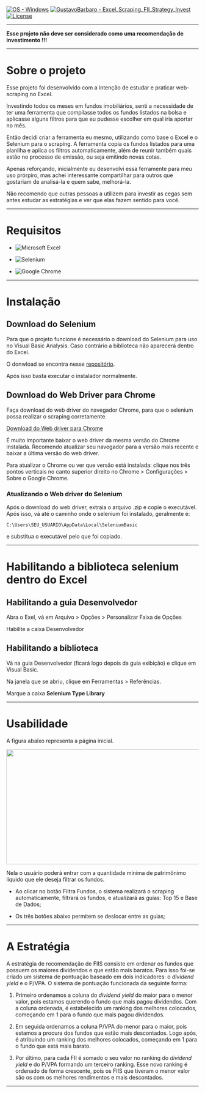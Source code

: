 [![OS - Windows](https://img.shields.io/badge/OS-Windows-blue?logo=windows&logoColor=white)](https://www.microsoft.com/ "Go to Microsoft homepage")  [![GustavoBarbaro - Excel_Scraping_FII_Strategy_Invest](https://img.shields.io/static/v1?label=GustavoBarbaro&message=Excel_Scraping_FII_Strategy_Invest&color=gree&logo=github)](https://github.com/GustavoBarbaro/Excel_Scraping_FII_Strategy_Invest "Go to GitHub repo") [![License](https://img.shields.io/badge/License-MIT-yellow)](#license)

---

**Esse projeto não deve ser considerado como uma recomendação de investimento !!!**



---

# Sobre o projeto

Esse projeto foi desenvolvido com a intenção de estudar e praticar web-scraping no Excel.

Investindo todos os meses em fundos imobiliários, senti a necessidade de ter uma ferramenta que compilasse todos os fundos listados na bolsa e aplicasse alguns filtros para que eu pudesse escolher em qual iria aportar no mês.

Então decidi criar a ferramenta eu mesmo, utilizando como base o Excel e o Selenium para o scraping. A ferramenta copia os fundos listados para uma planilha e aplica os filtros automaticamente, além de reunir também quais estão no processo de emissão, ou seja emitindo novas cotas.

Apenas reforçando, inicialmente eu desenvolvi essa ferramente para meu uso prórpiro, mas achei interessante compartilhar para outros que gostariam de analisá-la e quem sabe, melhorá-la.

Não recomendo que outras pessoas a utilizem para investir as cegas sem antes estudar as estratégias e ver que elas fazem sentido para você.



---


# Requisitos

* ![Microsoft Excel](https://img.shields.io/badge/Microsoft_Excel-217346?style=for-the-badge&logo=microsoft-excel&logoColor=white)

* ![Selenium](https://img.shields.io/badge/-selenium-%43B02A?style=for-the-badge&logo=selenium&logoColor=white)

* ![Google Chrome](https://img.shields.io/badge/Google%20Chrome-4285F4?style=for-the-badge&logo=GoogleChrome&logoColor=white)



---


# Instalação

## Download do Selenium

Para que o projeto funcione é necessário o download do Selenium para uso no Visual Basic Analysis. Caso contrário a biblioteca não aparecerá dentro do Excel.

O donwload se encontra nesse [repositório](https://github.com/florentbr/SeleniumBasic/releases/tag/v2.0.9.0).

Após isso basta executar o instalador normalmente.

## Download do Web Driver para Chrome

Faça download do web driver do navegador Chrome, para que o selenium possa realizar o scraping corretamente.

[Download do Web driver para Chrome](https://sites.google.com/chromium.org/driver/)

É muito importante baixar o web driver da mesma versão do Chrome instalada. Recomendo atualizar seu navegador para a versão mais recente e baixar a última versão do web driver.

Para atualizar o Chrome ou ver que versão está instalada: clique nos três pontos verticais no canto superior direito no Chrome > Configurações > Sobre o Google Chrome.

### Atualizando o Web driver do Selenium

Após o download do web driver, extraia o arquivo .zip e copie o executável. Após isso, vá até o caminho onde o selenium foi instalado, geralmente é:

```
C:\Users\SEU_USUARIO\AppData\Local\SeleniumBasic
```

e substitua o executável pelo que foi copiado.



---


# Habilitando a biblioteca selenium dentro do Excel

## Habilitando a guia Desenvolvedor

Abra o Exel, vá em Arquivo > Opções > Personalizar Faixa de Opções

Habilite a caixa Desenvolvedor

## Habilitando a biblioteca

Vá na guia Desenvolvedor (ficará logo depois da guia exibição) e clique em Visual Basic.

Na janela que se abriu, clique em Ferramentas > Referências.

Marque a caixa **Selenium Type Library**



---


# Usabilidade

A figura abaixo representa a página inicial.

<img src="https://user-images.githubusercontent.com/48565991/184003134-7e4cc53a-849b-4b20-a50c-447b5ce10c7b.png" width="600" height="300" />

Nela o usuário poderá entrar com a quantidade mínima de patrimônimo líquido que ele deseja filtrar os fundos.

* Ao clicar no botão Filtra Fundos, o sistema realizará o scraping automaticamente, filtrará os fundos, e atualizará as guias: Top 15 e Base de Dados;

* Os três botões abaixo permitem se deslocar entre as guias;



---


# A Estratégia


A estratégia de recomendação de FIIS consiste em ordenar os fundos que possuem os maiores dividendos e que estão mais baratos. Para isso foi-se criado um sistema de pontuação baseado em dois indicadores: o *dividend yield* e o P/VPA. O sistema de pontuação funcionada da seguinte forma:

1. Primeiro ordenamos a coluna do *dividend yield* do maior para o menor valor, pois estamos querendo o fundo que mais pagou dividendos. Com a coluna ordenada, é estabelecido um ranking dos melhores colocados, começando em 1 para o fundo que mais pagou dividendos.

2. Em seguida ordenamos a coluna P/VPA do menor para o maior, pois estamos a procura dos fundos que estão mais descontados. Logo após, é atribuindo um ranking dos melhores colocados, começando em 1 para o fundo que está mais barato.

3. Por último, para cada FII é somado o seu valor no ranking do *dividend yield* e do P/VPA formando um terceiro ranking. Esse novo ranking é ordenado de forma crescente, pois os FIIS que tiveram o menor valor são os com os melhores rendimentos e mais descontados.




---



